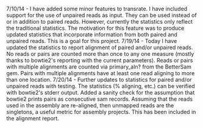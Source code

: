 7/10/14 - I have added some minor features to transrate. I have included support for the use of unpaired reads as input. They can be used instead of or in addition to paired reads. However, currently the statistics only reflect the traditional statistics. The motivation for this feature was to produce updated statistics that incorporate information from both paired and unpaired reads. This is a goal for this project.
7/19/14 - Today I have updated the statistics to report alignment of paired and/or unpaired reads. No reads or pairs are counted more than once to any one measure (mostly thanks to bowtie2's reporting with the current parameters). Reads or pairs with multiple alignments are counted via primary_aln? from the BetterSam gem. Pairs with multiple alignments have at least one read aligning to more than one location.
7/20/14 - Further updates to statistics for paired and/or unpaired reads with testing. The statistics (% aligning, etc.) can be verified with bowtie2's stderr output. Added a sanity check for the assumption that bowtie2 prints pairs as consecutive sam records. Assuming that the reads used in the assembly are re-aligned, then unmapped reads are the singletons, a useful metric for assembly projects. This has been included in the alignment report.

